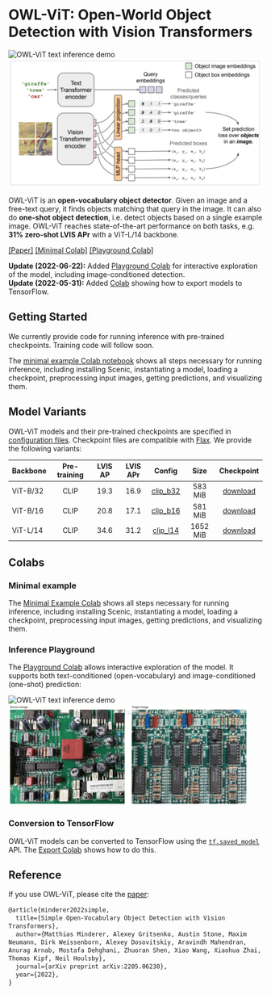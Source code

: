 OWL-ViT: Open-World Object Detection with Vision Transformers
==
<img src="data/text_cond_wiki_stillife_1.gif" alt="OWL-ViT text inference demo" width="600"/>

<img src="data/owl_vit_schematic.png" alt="OWL-ViT model schematic" width="600"/>

OWL-ViT is an **open-vocabulary object detector**. Given an image and a free-text query, it finds objects matching that query in the image. It can also do **one-shot object detection**, i.e. detect objects based on a single example image. OWL-ViT reaches state-of-the-art performance on both tasks, e.g. **31% zero-shot LVIS APr** with a ViT-L/14 backbone.

[[Paper]](https://arxiv.org/abs/2205.06230)
[[Minimal Colab]](https://colab.research.google.com/github/google-research/scenic/blob/main/scenic/projects/owl_vit/notebooks/OWL_ViT_minimal_example.ipynb)
[[Playground Colab]](https://colab.research.google.com/github/google-research/scenic/blob/main/scenic/projects/owl_vit/notebooks/OWL_ViT_inference_playground.ipynb)

**Update (2022-06-22):** Added [Playground Colab](https://colab.research.google.com/github/google-research/scenic/blob/main/scenic/projects/owl_vit/notebooks/OWL_ViT_inference_playground.ipynb) for interactive exploration of the model, including image-conditioned detection.
<br>
**Update (2022-05-31):** Added [Colab](https://colab.research.google.com/github/google-research/scenic/blob/main/scenic/projects/owl_vit/notebooks/OWL_ViT_Export_JAX_model_to_TensorFlow_SavedModel.ipynb) showing how to export models to TensorFlow.

## Getting Started
We currently provide code for running inference with pre-trained checkpoints. Training code will follow soon.

The [minimal example Colab notebook](https://colab.research.google.com/github/google-research/scenic/blob/main/scenic/projects/owl_vit/notebooks/OWL_ViT_minimal_example.ipynb) shows all steps necessary for running inference, including installing Scenic, instantiating a model, loading a checkpoint, preprocessing input images, getting predictions, and visualizing them.

## Model Variants

OWL-ViT models and their pre-trained checkpoints are specified in [configuration files](configs). Checkpoint files are compatible with [Flax](https://github.com/google/flax). We provide the following variants:

| Backbone | Pre-training | LVIS AP | LVIS APr | Config | Size | Checkpoint |
|:---|:---:|:---:|:---:|:---:|:---:|:---:|
| ViT-B/32 | CLIP         | 19.3    | 16.9     | [clip_b32](configs/clip_b32.py) | 583 MiB | [download](https://storage.googleapis.com/scenic-bucket/owl_vit/checkpoints/clip_vit_b32_b0203fc) |
| ViT-B/16 | CLIP         | 20.8    | 17.1     | [clip_b16](configs/clip_b16.py) | 581 MiB | [download](https://storage.googleapis.com/scenic-bucket/owl_vit/checkpoints/clip_vit_b16_6171dab) |
| ViT-L/14 | CLIP         | 34.6    | 31.2     | [clip_l14](configs/clip_l14.py) | 1652 MiB | [download](https://storage.googleapis.com/scenic-bucket/owl_vit/checkpoints/clip_vit_l14_d83d374) |

## Colabs

### Minimal example
The [Minimal Example Colab](https://colab.research.google.com/github/google-research/scenic/blob/main/scenic/projects/owl_vit/notebooks/OWL_ViT_minimal_example.ipynb) shows all steps necessary for running inference, including installing Scenic, instantiating a model, loading a checkpoint, preprocessing input images, getting predictions, and visualizing them.

### Inference Playground
The [Playground Colab](https://colab.research.google.com/github/google-research/scenic/blob/main/scenic/projects/owl_vit/notebooks/OWL_ViT_inference_playground.ipynb) allows interactive exploration of the model. It supports both text-conditioned (open-vocabulary) and image-conditioned (one-shot) prediction:

<img src="data/text_cond_wiki_stillife_1.gif" alt="OWL-ViT text inference demo" height="200"/>
&nbsp;&nbsp;&nbsp;&nbsp;&nbsp;&nbsp;&nbsp;&nbsp;&nbsp;
<img src="data/image_cond_wiki_circuits_1.gif" alt="OWL-ViT image inference demo" height="200"/>

### Conversion to TensorFlow
OWL-ViT models can be converted to TensorFlow using the [`tf.saved_model`](https://www.tensorflow.org/guide/saved_model) API. The [Export Colab](https://colab.research.google.com/github/google-research/scenic/blob/main/scenic/projects/owl_vit/notebooks/OWL_ViT_Export_JAX_model_to_TensorFlow_SavedModel.ipynb) shows how to do this.

## Reference

If you use OWL-ViT, please cite the [paper](https://arxiv.org/abs/2205.06230):

```
@article{minderer2022simple,
  title={Simple Open-Vocabulary Object Detection with Vision Transformers},
  author={Matthias Minderer, Alexey Gritsenko, Austin Stone, Maxim Neumann, Dirk Weissenborn, Alexey Dosovitskiy, Aravindh Mahendran, Anurag Arnab, Mostafa Dehghani, Zhuoran Shen, Xiao Wang, Xiaohua Zhai, Thomas Kipf, Neil Houlsby},
  journal={arXiv preprint arXiv:2205.06230},
  year={2022},
}
```
